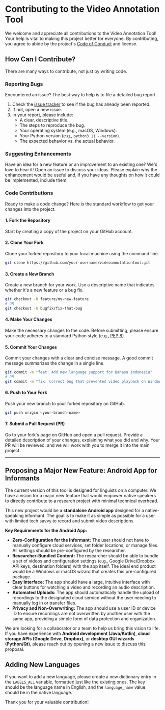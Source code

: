 # Contributing to the Video Annotation Tool

We welcome and appreciate all contributions to the Video Annotation Tool\! Your help is vital to making this project better for everyone. By contributing, you agree to abide by the project's [Code of Conduct](https://www.google.com/search?q=CODE_OF_CONDUCT.md) and license.

## How Can I Contribute?

There are many ways to contribute, not just by writing code.

### Reporting Bugs

Encountered an issue? The best way to help is to file a detailed bug report.

1.  Check the [issue tracker](https://www.google.com/search?q=https://github.com/rulingAnts/videoannotationtool/issues) to see if the bug has already been reported.
2.  If not, open a new issue.
3.  In your report, please include:
      * A clear, descriptive title.
      * The steps to reproduce the bug.
      * Your operating system (e.g., macOS, Windows).
      * Your Python version (e.g., `python3.11 --version`).
      * The expected behavior vs. the actual behavior.

### Suggesting Enhancements

Have an idea for a new feature or an improvement to an existing one? We'd love to hear it\! Open an issue to discuss your ideas. Please explain why the enhancement would be useful and, if you have any thoughts on how it could be implemented, include them.

### Code Contributions

Ready to make a code change? Here is the standard workflow to get your changes into the project.

#### 1\. Fork the Repository

Start by creating a copy of the project on your GitHub account.

#### 2\. Clone Your Fork

Clone your forked repository to your local machine using the command line.

```bash
git clone https://github.com/your-username/videoannotationtool.git
```

#### 3\. Create a New Branch

Create a new branch for your work. Use a descriptive name that indicates whether it's a new feature or a bug fix.

```bash
git checkout -b feature/my-new-feature
# OR
git checkout -b bugfix/fix-that-bug
```

#### 4\. Make Your Changes

Make the necessary changes to the code. Before submitting, please ensure your code adheres to a standard Python style (e.g., [PEP 8](https://peps.python.org/pep-0008/)).

#### 5\. Commit Your Changes

Commit your changes with a clear and concise message. A good commit message summarizes the change in a single line.

```bash
git commit -m "feat: Add new language support for Bahasa Indonesia"
# OR
git commit -m "fix: Correct bug that prevented video playback on Windows"
```

#### 6\. Push to Your Fork

Push your new branch to your forked repository on GitHub.

```bash
git push origin <your-branch-name>
```

#### 7\. Submit a Pull Request (PR)

Go to your fork's page on GitHub and open a pull request. Provide a detailed description of your changes, explaining what you did and why. Your PR will be reviewed, and we will work with you to merge it into the main project.

-----

## Proposing a Major New Feature: Android App for Informants

The current version of this tool is designed for linguists on a computer. We have a vision for a major new feature that would empower native speakers to directly contribute to a research project with minimal technical overhead.

This new project would be a **standalone Android app** designed for a native-speaking informant. The goal is to make it as simple as possible for a user with limited tech savvy to record and submit video descriptions.

**Key Requirements for the Android App:**

  * **Zero-Configuration for the Informant:** The user should not have to manually configure cloud services, set folder locations, or manage files. All settings should be pre-configured by the researcher.
  * **Researcher-Bundled Content:** The researcher should be able to bundle a set of videos and configuration settings (e.g., Google Drive/Dropbox API keys, destination folders) with the app itself. The ideal end product would be a Windows or macOS wizard that creates this pre-configured package.
  * **Easy Interface:** The app should have a large, intuitive interface with clear buttons for watching a video and recording an audio description.
  * **Automated Uploads:** The app should automatically handle the upload of recordings to the designated cloud service without the user needing to manually log in or transfer files.
  * **Privacy and Non-Overwriting:** The app should use a user ID or device ID to ensure recordings are not overwritten by another user with the same app, providing a simple form of data protection and organization.

We are looking for a collaborator or a team to help us bring this vision to life. If you have experience with **Android development (Java/Kotlin)**, **cloud storage APIs (Google Drive, Dropbox)**, or **desktop GUI wizards (Python/Qt)**, please reach out by opening a new issue to discuss this proposal.

## Adding New Languages

If you want to add a new language, please create a new dictionary entry in the `LABELS_ALL` variable, formatted just like the existing ones. The key should be the language name in English, and the `language_name` value should be in the native language.

Thank you for your valuable contribution\!